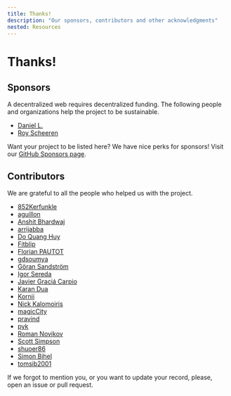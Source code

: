```yaml
---
title: Thanks!
description: "Our sponsors, contributors and other acknowledgments"
nested: Resources
---
```


<!-- markdownlint-disable no-trailing-punctuation -->

# Thanks!

## Sponsors

A decentralized web requires decentralized funding. The following people and organizations help the project to be sustainable.

- [Daniel L.](https://github.com/dansan566)
- [Roy Scheeren](https://github.com/royscheeren)

Want your project to be listed here? We have nice perks for sponsors! Visit our [GitHub Sponsors page](https://github.com/sponsors/dipdup-io).

## Contributors

We are grateful to all the people who helped us with the project.

- [852Kerfunkle](https://github.com/852Kerfunkle)
- [aguillon](https://github.com/aguillon)
- [Anshit Bhardwaj](https://github.com/Anshit01)
- [arrijabba](https://github.com/arrijabba)
- [Do Quang Huy](https://github.com/huydo2105)
- [Fitblip](https://github.com/Fitblip)
- [Florian PAUTOT](https://github.com/0x666c6f)
- [gdsoumya](https://github.com/gdsoumya)
- [Göran Sandström](https://github.com/veqtor)
- [Igor Sereda](https://github.com/igorsereda)
- [Javier Graciá Carpio](https://github.com/jagracar)
- [Karan Dua](https://github.com/Karantezsure)
- [Kornii](https://github.com/lourenc)
- [Nick Kalomoiris](https://github.com/nikos-kalomoiris)
- [magicCity](https://github.com/tezosmiami)
- [pravind](https://github.com/pravind)
- [pyk](https://github.com/pyk)
- [Roman Novikov](https://github.com/mystdeim)
- [Scott Simpson](https://github.com/scottincrypto)
- [shuoer86](https://github.com/shuoer86)
- [Simon Bihel](https://github.com/sbihel)
- [tomsib2001](https://github.com/tomsib2001)

If we forgot to mention you, or you want to update your record, please, open an issue or pull request.
